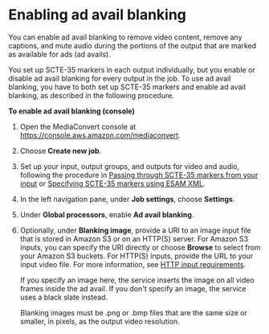 # Enabling ad avail blanking<a name="ad-avail-blanking"></a>

You can enable ad avail blanking to remove video content, remove any captions, and mute audio during the portions of the output that are marked as available for ads \(ad avails\)\. 

You set up SCTE\-35 markers in each output individually, but you enable or disable ad avail blanking for every output in the job\. To use ad avail blanking, you have to both set up SCTE\-35 markers and enable ad avail blanking, as described in the following procedure\.

**To enable ad avail blanking \(console\)**

1. Open the MediaConvert console at [https://console\.aws\.amazon\.com/mediaconvert](https://console.aws.amazon.com/mediaconvert)\.

1. Choose **Create new job**\.

1. Set up your input, output groups, and outputs for video and audio, following the procedure in [Passing through SCTE\-35 markers from your input](passing-through-scte-35-markers.md) or [Specifying SCTE\-35 markers using ESAM XML](specifying-scte-35-markers-using-esam-xml.md)\.

1. In the left navigation pane, under **Job settings**, choose **Settings**\.

1. Under **Global processors**, enable **Ad avail blanking**\.

1. Optionally, under **Blanking image**, provide a URI to an image input file that is stored in Amazon S3 or on an HTTP\(S\) server\. For Amazon S3 inputs, you can specify the URI directly or choose **Browse** to select from your Amazon S3 buckets\. For HTTP\(S\) inputs, provide the URL to your input video file\. For more information, see [HTTP input requirements](upload-input-files.md#http-input-requirements)\. 

   If you specify an image here, the service inserts the image on all video frames inside the ad avail\. If you don't specify an image, the service uses a black slate instead\.

   Blanking images must be \.png or \.bmp files that are the same size or smaller, in pixels, as the output video resolution\. 